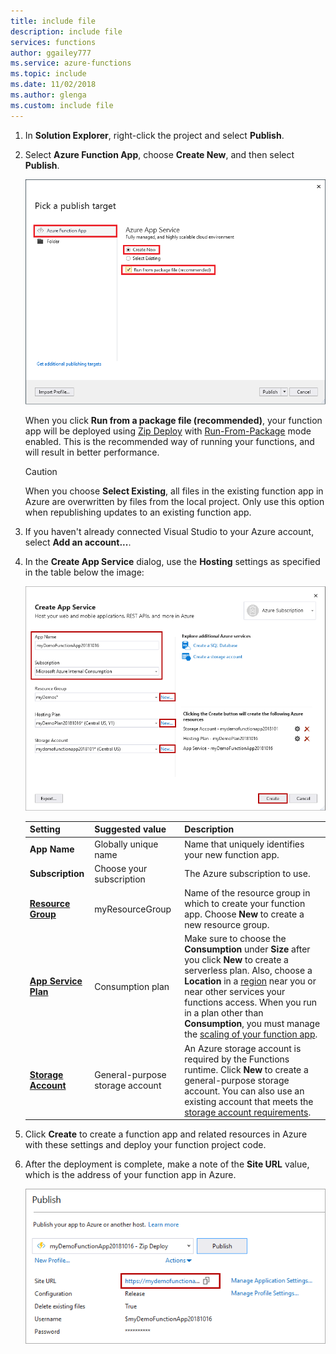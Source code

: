 ```yaml
---
title: include file
description: include file
services: functions
author: ggailey777
ms.service: azure-functions
ms.topic: include
ms.date: 11/02/2018
ms.author: glenga
ms.custom: include file
---
```


1. In **Solution Explorer**, right-click the project and select **Publish**.

2. Select **Azure Function App**, choose **Create New**, and then select **Publish**.

    ![Pick a publish target](./media/functions-vstools-publish/functions-visual-studio-publish-profile.png) 

    When you click **Run from a package file (recommended)**, your function app will be deployed using [Zip Deploy](../articles/azure-functions/functions-deployment-technologies.md#zip-deploy) with [Run-From-Package](../articles/azure-functions/run-functions-from-deployment-package.md) mode enabled. This is the recommended way of running your functions, and will result in better performance.

    >[!CAUTION]
    >When you choose **Select Existing**, all files in the existing function app in Azure are overwritten by files from the local project. Only use this option when republishing updates to an existing function app.

3. If you haven't already connected Visual Studio to your Azure account, select **Add an account...**.

4. In the **Create App Service** dialog, use the **Hosting** settings as specified in the table below the image:

    ![Create App Service dialog](./media/functions-vstools-publish/functions-visual-studio-publish.png)

    | Setting      | Suggested value  | Description                                |
    | ------------ |  ------- | -------------------------------------------------- |
    | **App Name** | Globally unique name | Name that uniquely identifies your new function app. |
    | **Subscription** | Choose your subscription | The Azure subscription to use. |
    | **[Resource Group](../articles/azure-resource-manager/resource-group-overview.md)** | myResourceGroup |  Name of the resource group in which to create your function app. Choose **New** to create a new resource group.|
    | **[App Service Plan](../articles/azure-functions/functions-scale.md)** | Consumption plan | Make sure to choose the **Consumption** under **Size** after you click **New** to create a serverless plan. Also, choose a **Location** in a [region](https://azure.microsoft.com/regions/) near you or near other services your functions access. When you run in a plan other than **Consumption**, you must manage the [scaling of your function app](../articles/azure-functions/functions-scale.md).  |
    | **[Storage Account](../articles/storage/common/storage-quickstart-create-account.md)** | General-purpose storage account | An Azure storage account is required by the Functions runtime. Click **New** to create a general-purpose storage account. You can also use an existing account that meets the [storage account requirements](../articles/azure-functions/functions-scale.md#storage-account-requirements).  |

5. Click **Create** to create a function app and related resources in Azure with these settings and deploy your function project code. 

6. After the deployment is complete, make a note of the **Site URL** value, which is the address of your function app in Azure.

    ![Publish success message](./media/functions-vstools-publish/functions-visual-studio-publish-complete.png)
